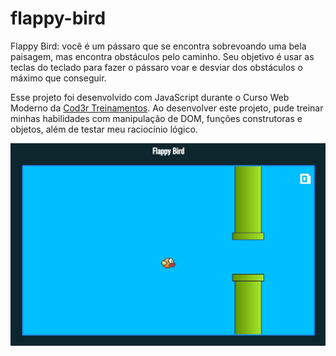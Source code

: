 # flappy-bird
Flappy Bird: você é um pássaro que se encontra sobrevoando uma bela paisagem, mas encontra obstáculos pelo caminho. Seu objetivo é usar as teclas do teclado para fazer o pássaro voar e desviar dos obstáculos o máximo que conseguir.

Esse projeto foi desenvolvido com JavaScript durante o Curso Web Moderno da <a href="https://www.cod3r.com.br/">Cod3r Treinamentos</a>. Ao desenvolver este projeto, pude treinar minhas habilidades com manipulação de DOM, funções construtoras e objetos, além de testar meu raciocínio lógico.

<img src="https://github.com/GabrielLima5/imagens-projetos/blob/main/images/Flappy%20Bird.jpg">
